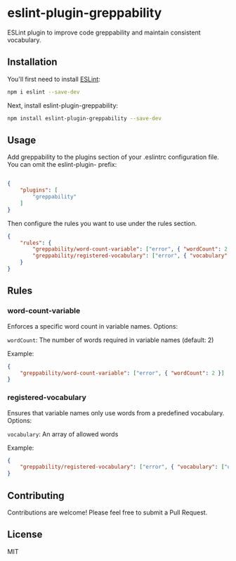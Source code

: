 # eslint-plugin-greppability

ESLint plugin to improve code greppability and maintain consistent vocabulary.

## Installation

You'll first need to install [ESLint](https://eslint.org/):

```sh
npm i eslint --save-dev
```

Next, install eslint-plugin-greppability:
```sh
npm install eslint-plugin-greppability --save-dev
```

## Usage
Add greppability to the plugins section of your .eslintrc configuration file. You can omit the eslint-plugin- prefix:
```json

{
    "plugins": [
        "greppability"
    ]
}
```

Then configure the rules you want to use under the rules section.
```json
{
    "rules": {
        "greppability/word-count-variable": ["error", { "wordCount": 2 }],
        "greppability/registered-vocabulary": ["error", { "vocabulary": ["user", "name", "age"] }]
    }
}
```

## Rules

### word-count-variable
Enforces a specific word count in variable names.
Options:

`wordCount`: The number of words required in variable names (default: 2)

Example:
```json
{
    "greppability/word-count-variable": ["error", { "wordCount": 2 }]
}
```

### registered-vocabulary
Ensures that variable names only use words from a predefined vocabulary.
Options:

`vocabulary`: An array of allowed words

Example:
```json
{
    "greppability/registered-vocabulary": ["error", { "vocabulary": ["user", "name", "age", "email"] }]
}
```

## Contributing
Contributions are welcome! Please feel free to submit a Pull Request.

## License
MIT
